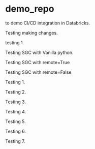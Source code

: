 # demo_repo
to demo CI/CD integration in Databricks.

Testing making changes.

testing 1.

Testing SGC with Vanilla python. 

Testing SGC with remote=True

Testing SGC with remote=False


Testing 1.

Testing 2. 

Testing 3. 


Testing 4. 


Testing 5. 


Testing 6. 


Testing 7.
